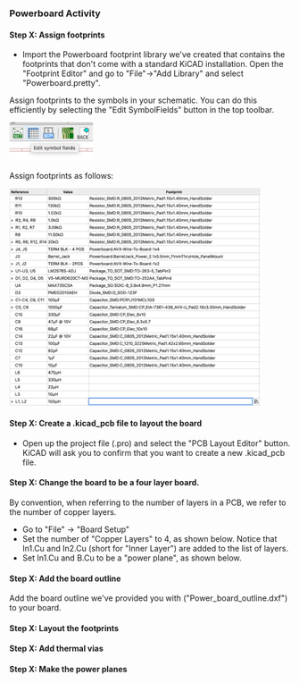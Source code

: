 ### Powerboard Activity 

#### Step X: Assign footprints
* Import the Powerboard footprint library we've created that contains the footprints that don't come with a standard KiCAD installation. Open the "Footprint Editor" and go to "File"->"Add Library" and select "Powerboard.pretty". 


Assign footprints to the symbols in your schematic. You can do this efficiently by selecting the "Edit SymbolFields" button in the top toolbar.  

<img width="150" src="../../Powerboard/Images/SymbolFields.png">

Assign footprints as follows: 

<img width="450" src="../../Powerboard/Images/Footprints.png">



#### Step X: Create a .kicad_pcb file to layout the board 
* Open up the project file (.pro) and select the "PCB Layout Editor" button. KiCAD will ask you to confirm that you want to create a new .kicad_pcb file.

#### Step X: Change the board to be a **four layer** board. 

By convention, when referring to the number of layers in a PCB, we refer to the number of copper layers. 
* Go to "File" -> "Board Setup" 
* Set the number of "Copper Layers" to 4, as shown below. Notice that In1.Cu and In2.Cu (short for "Inner Layer") are added to the list of layers.  
* Set In1.Cu and B.Cu to be a "power plane", as shown below. 

#### Step X: Add the board outline 
Add the board outline we've provided you with ("Power_board_outline.dxf") to your board. 

#### Step X: Layout the footprints 


#### Step X: Add thermal vias 



#### Step X: Make the power planes 






